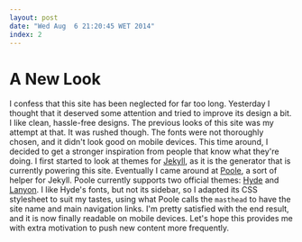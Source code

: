 ```yaml
---
layout: post
date: "Wed Aug  6 21:20:45 WET 2014"
index: 2
---
```


# A New Look

I confess that this site has been neglected for far too long. Yesterday I
thought that it deserved some attention and tried to improve its design a bit. I
like clean, hassle-free designs. The previous looks of this site was my attempt
at that. It was rushed though. The fonts were not thoroughly chosen, and it
didn't look good on mobile devices. This time around, I decided to get a
stronger inspiration from people that know what they're doing. I first started
to look at themes for [Jekyll][jekyll], as it is the generator that is currently
powering this site. Eventually I came around at [Poole][poole], a sort of helper
for Jekyll. Poole currently supports two official themes: [Hyde][hyde] and
[Lanyon][lanyon]. I like Hyde's fonts, but not its sidebar, so I adapted its CSS
stylesheet to suit my tastes, using what Poole calls the `masthead` to have the
site name and main navigation links. I'm pretty satisfied with the end result,
and it is now finally readable on mobile devices. Let's hope this provides me
with extra motivation to push new content more frequently.

[jekyll]: http://jekyllrb.com/
[poole]: http://getpoole.com/
[hyde]: http://hyde.getpoole.com/
[lanyon]: http://lanyon.getpoole.com/
